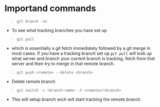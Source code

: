 # **Importand commands**


>`git branch -vv`
- To see what tracking branches you have set up

> `git pull`
- which is essentially a git fetch immediately followed by a git merge in most cases. If you have a tracking branch set up *`git pull`* will look up what server and branch your current branch is tracking, fetch from that server and then try to merge in that remote branch.

> `git push <remote> --delete <branch>`
- Delete remote branch

> `git switch -c <branch-name> -t <remote>/<branch>`
- This will setup branch wich will start tracking the remote branch.
